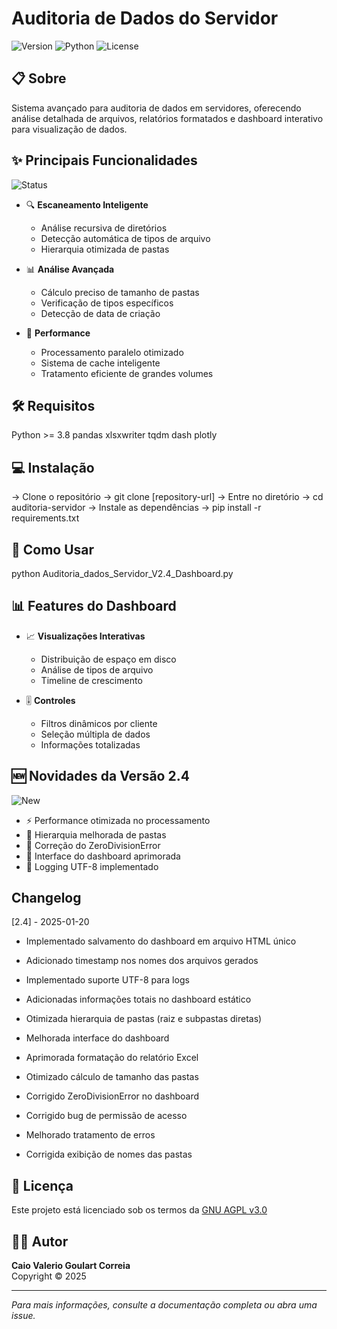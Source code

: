 # Auditoria de Dados do Servidor

![Version](https://img.shields.io/badge/version-2.3-blue)
![Python](https://img.shields.io/badge/python-3.8%2B-brightgreen)
![License](https://img.shields.io/badge/license-GNU%20AGPL%20v3-orange)

## 📋 Sobre
Sistema avançado para auditoria de dados em servidores, oferecendo análise detalhada de arquivos, relatórios formatados e dashboard interativo para visualização de dados.

## ✨ Principais Funcionalidades
![Status](https://img.shields.io/badge/status-stable-green)

- 🔍 **Escaneamento Inteligente**
  - Análise recursiva de diretórios
  - Detecção automática de tipos de arquivo
  - Hierarquia otimizada de pastas

- 📊 **Análise Avançada**
  - Cálculo preciso de tamanho de pastas
  - Verificação de tipos específicos
  - Detecção de data de criação

- 🚀 **Performance**
  - Processamento paralelo otimizado
  - Sistema de cache inteligente
  - Tratamento eficiente de grandes volumes

## 🛠️ Requisitos
Python >= 3.8
pandas
xlsxwriter
tqdm
dash
plotly


## 💻 Instalação

-> Clone o repositório
-> git clone [repository-url]
-> Entre no diretório
-> cd auditoria-servidor
-> Instale as dependências
-> pip install -r requirements.txt


## 🎯 Como Usar
python Auditoria_dados_Servidor_V2.4_Dashboard.py


## 📊 Features do Dashboard
- 📈 **Visualizações Interativas**
  - Distribuição de espaço em disco
  - Análise de tipos de arquivo
  - Timeline de crescimento

- 🎚️ **Controles**
  - Filtros dinâmicos por cliente
  - Seleção múltipla de dados
  - Informações totalizadas

## 🆕 Novidades da Versão 2.4
![New](https://img.shields.io/badge/new-2.3-brightgreen)
- ⚡ Performance otimizada no processamento
- 🔄 Hierarquia melhorada de pastas
- 🐛 Correção do ZeroDivisionError
- 🎨 Interface do dashboard aprimorada
- 📝 Logging UTF-8 implementado

## Changelog

[2.4] - 2025-01-20

- Implementado salvamento do dashboard em arquivo HTML único
- Adicionado timestamp nos nomes dos arquivos gerados
- Implementado suporte UTF-8 para logs
- Adicionadas informações totais no dashboard estático

- Otimizada hierarquia de pastas (raiz e subpastas diretas)
- Melhorada interface do dashboard
- Aprimorada formatação do relatório Excel
- Otimizado cálculo de tamanho das pastas

- Corrigido ZeroDivisionError no dashboard
- Corrigido bug de permissão de acesso
- Melhorado tratamento de erros
- Corrigida exibição de nomes das pastas

## 📄 Licença
Este projeto está licenciado sob os termos da [GNU AGPL v3.0](LICENSE)

## 👨‍💻 Autor
**Caio Valerio Goulart Correia**  
Copyright © 2025

---
*Para mais informações, consulte a documentação completa ou abra uma issue.*


